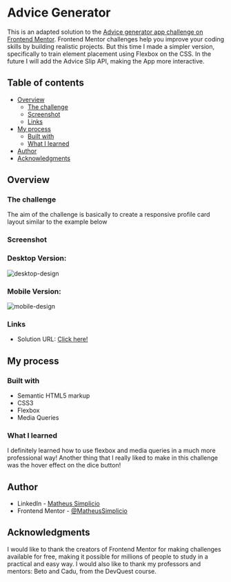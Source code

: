 # Advice Generator
This is an adapted solution to the [Advice generator app challenge on Frontend Mentor](https://www.frontendmentor.io/challenges/advice-generator-app-QdUG-13db). Frontend Mentor challenges help you improve your coding skills by building realistic projects. But this time I made a simpler version, specifically to train element placement using Flexbox on the CSS.
In the future I will add the Advice Slip API, making the App more interactive.

## Table of contents

- [Overview](#overview)
  - [The challenge](#the-challenge)
  - [Screenshot](#screenshot)
  - [Links](#links)
- [My process](#my-process)
  - [Built with](#built-with)
  - [What I learned](#what-i-learned)
- [Author](#author)
- [Acknowledgments](#acknowledgments)

## Overview

### The challenge
The aim of the challenge is basically to create a responsive profile card layout similar to the example below

### Screenshot

### Desktop Version:
![desktop-design](https://user-images.githubusercontent.com/79287601/209883756-b823276d-4f8a-4968-96ea-3f075200f19d.jpg)

### Mobile Version:
![mobile-design](https://user-images.githubusercontent.com/79287601/209883797-58d870fe-603d-485d-a8e5-bcd1683197e2.jpg)

### Links

- Solution URL: [Click here!](https://matheussimplicio.github.io/advice-generator/)

## My process

### Built with

- Semantic HTML5 markup
- CSS3
- Flexbox
- Media Queries

### What I learned

I definitely learned how to use flexbox and media queries in a much more professional way!
Another thing that I really liked to make in this challenge was the hover effect on the dice button!

## Author

- LinkedIn - [Matheus Simplicio](https://www.linkedin.com/in/matheus-simpl%C3%ADcio-617a391bb/)
- Frontend Mentor - [@MatheusSimplicio](https://www.frontendmentor.io/profile/MatheusSimplicio)

## Acknowledgments

I would like to thank the creators of Frontend Mentor for making challenges available for free, making it possible for millions of people to study in a practical and easy way.
I would also like to thank my professors and mentors: Beto and Cadu, from the DevQuest course.
